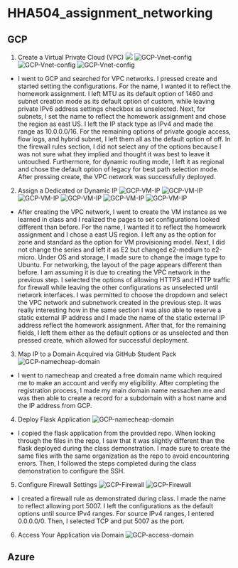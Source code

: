 # HHA504_assignment_networking

## GCP
1. Create a Virtual Private Cloud (VPC)
![](https://github.com/user-attachments/assets/e019ddfa-9085-4c82-9e09-b9197b4bccc1)
![GCP-Vnet-config](https://github.com/user-attachments/assets/01c54d67-8419-4829-baf4-44011d9a3f0c)
![GCP-Vnet-config](https://github.com/user-attachments/assets/cdbd4fe7-6ce7-46ef-a633-10c9a3498251)
![GCP-Vnet-config](https://github.com/user-attachments/assets/98c0b126-2420-476b-a9d4-4434abac3106)
- I went to GCP and searched for VPC networks. I pressed create and started setting the configurations. For the name, I wanted it to reflect the homework assignment. I left MTU as its default option of 1460 and subnet creation mode as its default option of custom, while leaving private IPv6 address settings checkbox as unselected. Next, for subnets, I set the name to reflect the homework assignment and chose the region as east US. I left the IP stack type as IPv4 and made the range as 10.0.0.0/16. For the remaining options of private google access, flow logs, and hybrid subnet, I left them all as the default option of off. In the firewall rules section, I did not select any of the options because I was not sure what they implied and thought it was best to leave it untouched. Furthermore, for dynamic routing mode, I left it as regional and chose the default option of legacy for best path selection mode. After pressing create, the VPC network was successfully deployed.
2. Assign a Dedicated or Dynamic IP
![GCP-VM-IP](https://github.com/user-attachments/assets/1ebcf7df-2c6f-4db5-8cb5-7820240afeb5)
![GCP-VM-IP](https://github.com/user-attachments/assets/4e14a295-9695-4e2d-883a-c4db544d31d7)
![GCP-VM-IP](https://github.com/user-attachments/assets/2891e577-e6c2-4aab-a83b-a3510c31a83f)
![GCP-VM-IP](https://github.com/user-attachments/assets/4d692d71-1110-4f16-a7e9-b68c4e0889dd)
![GCP-VM-IP](https://github.com/user-attachments/assets/0d23ed17-184e-4cb7-9750-32d44fe3f72a)
![GCP-VM-IP](https://github.com/user-attachments/assets/c448440e-6ad6-4fdb-b2a8-dc9490d01003)
- After creating the VPC network, I went to create the VM instance as we learned in class and I realized the pages to set configurations looked different than before. For the name, I wanted it to reflect the homework assignment and I chose a east US region. I left any as the option for zone and standard as the option for VM provisioning model. Next, I did not change the series and left it as E2 but changed e2-medium to e2-micro. Under OS and storage, I made sure to change the image type to Ubuntu. For networking, the layout of the page appears different than before. I am assuming it is due to creating the VPC network in the previous step. I selected the options of allowing HTTPS and HTTP traffic for firewall while leaving the other configurations as unselected until network interfaces. I was permitted to choose the dropdown and select the VPC network and subnetwork created in the previous step. It was really interesting how in the same section I was also able to reserve a static external IP address and I made the name of the static external IP address reflect the homework assignment. After that, for the remaining fields, I left them either as the default options or as unselected and then pressed create, which allowed for successful deployment.
3. Map IP to a Domain Acquired via GitHub Student Pack
![GCP-namecheap-domain](https://github.com/user-attachments/assets/e3d2e4fc-4f45-4315-b3cf-68bb4099a67f)
- I went to namecheap and created a free domain name which required me to make an account and verify my eligibility. After completing the registration process, I made my main domain name nessachen.me and was then able to create a record for a subdomain with a host name and the IP address from GCP. 
4. Deploy Flask Application
![GCP-namecheap-domain](https://github.com/user-attachments/assets/da670217-f5f1-4b0b-8e86-e8f89270c853)
- I copied the flask application from the provided repo. When looking through the files in the repo, I saw that it was slightly different than the flask deployed during the class demonstration. I made sure to create the same files with the same organization as the repo to avoid encountering errors. Then, I followed the steps completed during the class demonstration to configure the SSH.
5. Configure Firewall Settings
![GCP-Firewall](https://github.com/user-attachments/assets/6ec5fd6f-9440-4bd9-b714-24ebe6f81643)
![GCP-Firewall](https://github.com/user-attachments/assets/24f06b1b-3ef4-48aa-b45e-a4edca8925ec)
- I created a firewall rule as demonstrated during class. I made the name to reflect allowing port 5007. I left the configurations as the default options until source IPv4 ranges. For source IPv4 ranges, I entered 0.0.0.0/0. Then, I selected TCP and put 5007 as the port.
6. Access Your Application via Domain
![GCP-access-domain](https://github.com/user-attachments/assets/24a6973d-fe5e-4687-bf15-e8dcf826c154)
  
## Azure 

